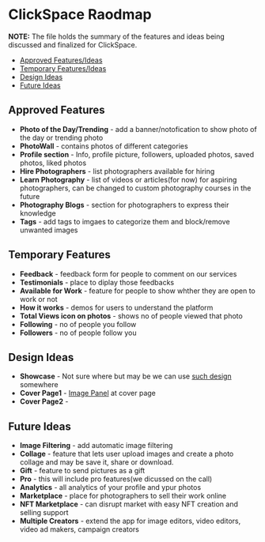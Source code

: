 # ClickSpace Raodmap

**NOTE:** The file holds the summary of the features and ideas being discussed and finalized for ClickSpace.

- [Approved Features/Ideas](Roadmap.md#approved-features)
- [Temporary Features/Ideas](Roadmap.md#temporary-features)
- [Design Ideas](Roadmap.md#design-ideas)
- [Future Ideas](Roadmap.md#future-ideas)

## Approved Features

- **Photo of the Day/Trending** - add a banner/notofication to show photo of the day or trending photo
- **PhotoWall** - contains photos of different categories
- **Profile section** - Info, profile picture, followers, uploaded photos, saved photos, liked photos
- **Hire Photographers** - list photographers available for hiring
- **Learn Photography** - list of videos or articles(for now) for aspiring photographers, can be changed to custom photography courses in the future
- **Photography Blogs** - section for photographers to express their knowledge
- **Tags** - add tags to imgaes to categorize them and block/remove unwanted images

## Temporary Features

- **Feedback** - feedback form for people to comment on our services
- **Testimonials** - place to diplay those feedbacks
- **Available for Work** - feature for people to show whther they are open to work or not
- **How it works** - demos for users to understand the platform 
- **Total Views icon on photos** - shows no of people viewed that photo
- **Following** - no of people you follow
- **Followers** - no of people follow you


## Design Ideas

- **Showcase** - Not sure where but may be we can use [such design](https://photographers.canvera.com/wedding-photostories/aman-weds-salini-by-meow-studio) somewhere
- **Cover Page1** - [Image Panel](https://i.pinimg.com/564x/ae/82/f9/ae82f9e1534737d5fa850665271055af.jpg) at cover page
- **Cover Page2** - [](https://dribbble.com/shots/19834629-La-More-Ecommerce-Dashboard)


## Future Ideas

- **Image Filtering** - add automatic image filtering
- **Collage** - feature that lets user upload images and create a photo collage and may be save it, share or download.
- **Gift** - feature to send pictures as a gift
- **Pro** - this will include pro features(we dicussed on the call)
- **Analytics** - all analytics of your profile and ypur photos
- **Marketplace** - place for photographers to sell their work online
- **NFT Marketplace** - can disrupt market with easy NFT creation and selling support
- **Multiple Creators** - extend the app for image editors, video editors, video ad makers, campaign creators
